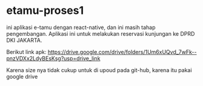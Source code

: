 # etamu-proses1
ini aplikasi e-tamu dengan react-native, dan ini masih tahap pengembangan. Aplikasi ini untuk melakukan reservasi kunjungan ke DPRD DKI JAKARTA.

Berikut link apk:
https://drive.google.com/drive/folders/1Um6xUQvd_7wFk--pnzVDXx2LdyBEsKsg?usp=drive_link

Karena size nya tidak cukup untuk di upoud pada git-hub, karena itu pakai google drive

